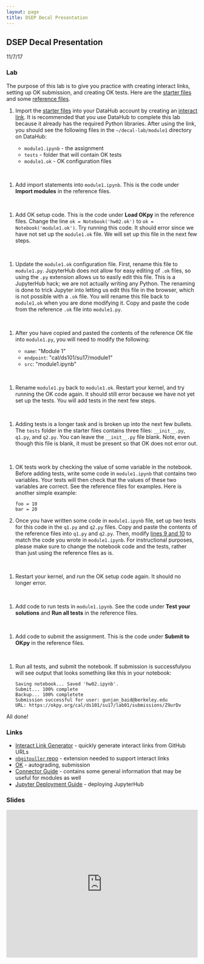 ```yaml
---
layout: page
title: DSEP Decal Presentation
---
```


## DSEP Decal Presentation

11/7/17 

### Lab

The purpose of this lab is to give you practice with creating interact links, setting up OK submission, and creating OK tests. Here are the [starter files](https://github.com/gunjanbaid/decal-lab/tree/master/module1) and some [reference files](https://github.com/gunjanbaid/course-repo-example/tree/master/fa17/hw/hw02).

1. Import the [starter files](https://github.com/gunjanbaid/decal-lab/tree/master/module1) into your DataHub account by creating an [interact link](https://url-to-interact.herokuapp.com). It is recommended that you use DataHub to complete this lab because it already has the required Python libraries. After using the link, you should see the following files in the `~/decal-lab/module1` directory on DataHub:

	* `module1.ipynb` - the assignment
	* `tests` - folder that will contain OK tests
	* `module1.ok` -  OK configuration files  
<br>

1. Add import statements into `module1.ipynb`. This is the code under **Import modules** in the reference files.
<br>

1. Add OK setup code. This is the code under **Load OKpy** in the reference files. Change the line `ok = Notebook('hw02.ok')` to `ok = Notebook('module1.ok')`. Try running this code. It should error since we have not set up the `module1.ok` file. We will set up this file in the next few steps.
<br>

1. Update the `module1.ok` configuration file. First, rename this file to `module1.py`. JupyterHub does not allow for easy editing of `.ok` files, so using the `.py` extension allows us to easily edit this file. This is a JupyterHub hack; we are not actually writing any Python. The renaming is done to trick Jupyter into letting us edit this file in the browser, which is not possible with a `.ok` file. You will rename this file back to `module1.ok` when you are done modifying it. Copy and paste the code from the reference `.ok` file into `module1.py`.
<br>

1. After you have copied and pasted the contents of the reference OK file into `module1.py`, you will need to modify the following:

	* `name`: "Module 1"
	* `endpoint`: "cal/ds101/su17/module1"
	* `src`: "module1.ipynb"   
<br>

1. Rename `module1.py` back to `module1.ok`. Restart your kernel, and try running the OK code again. It should still error because we have not yet set up the tests. You will add tests in the next few steps. 
<br>

1. Adding tests is a longer task and is broken up into the next few bullets. The `tests` folder in the starter files contains three files: `__init__.py`, `q1.py`, and `q2.py`. You can leave the `__init__.py` file blank. Note, even though this file is blank, it must be present so that OK does not error out. 
<br>

1. OK tests work by checking the value of some variable in the notebook. Before adding tests, write some code in `module1.ipynb` that contains two variables. Your tests will then check that the values of these two variables are correct. See the reference files for examples. Here is another simple example:
	
	```
	foo = 10
	bar = 20
	```

1. Once you have written some code in `module1.ipynb` file, set up two tests for this code in the `q1.py` and `q2.py` files. Copy and paste the contents of the reference files into `q1.py` and `q2.py`. Then, modify [lines 9 and 10](https://github.com/gunjanbaid/course-repo-example/blob/master/fa17/hw/hw02/tests/q2.py#L9) to match the code you wrote in `module1.ipynb`. For instructional purposes, please make sure to change the notebook code and the tests, rather than just using the reference files as is.
<br>

1. Restart your kernel, and run the OK setup code again. It should no longer error. 
<br>

1. Add code to run tests in `module1.ipynb`. See the code under **Test your solutions** and **Run all tests** in the reference files.
<br>

1. Add code to submit the assignment. This is the code under **Submit to OKpy** in the reference files.
<br>

1. Run all tests, and submit the notebook. If submission is successfulyou will see output that looks something like this in your notebook: 

	```
	Saving notebook... Saved 'hw02.ipynb'.
	Submit... 100% complete
	Backup... 100% completete
	Submission successful for user: gunjan_baid@berkeley.edu
	URL: https://okpy.org/cal/ds101/su17/lab01/submissions/Z9urDv
	```

All done!

### Links

* [Interact Link Generator](https://url-to-interact.herokuapp.com) - quickly generate interact links from GitHub URLs
* [`nbgitpuller` repo](https://github.com/data-8/nbgitpuller) - extension needed to support interact links
* [OK](https://okpy.org) - autograding, submission
* [Connector Guide](http://data8.org/connector-instructors) - contains some general information that may be useful for modules as well
* [Jupyter Deployment Guide](https://zero-to-jupyterhub-with-kubernetes.readthedocs.io) - deploying JupyterHub

### Slides

<iframe src="https://docs.google.com/presentation/d/e/2PACX-1vTCTC7WR-d9KRDe0DUfJGOef3lSbaj8wiC8Rc9GeG_UvB4FH71fLTny4LN5bLPsaFtS_hOqOea-mkbZ/embed?start=false&loop=false&delayms=3000" frameborder="0" width="100%" height="389" allowfullscreen="true" mozallowfullscreen="true" webkitallowfullscreen="true"></iframe>

